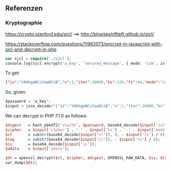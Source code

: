 ## Referenzen

### Kryptographie

https://crypto.stanford.edu/sjcl/ ==> http://bitwiseshiftleft.github.io/sjcl/

https://stackoverflow.com/questions/11982073/encrypt-in-javascript-with-sjcl-and-decrypt-in-php

```php
var sjcl = require('./sjcl');
console.log(sjcl.encrypt('a_key', 'secured_message', { mode: 'ccm', iv: sjcl.random.randomWords(3, 0) }));
```

To get:

```json
{"iv":"YAKkgmNCcVawQtiB","v":1,"iter":10000,"ks":128,"ts":64,"mode":"ccm","adata":"","cipher":"aes","salt":"CwEDE4PXBzY=","ct":"pJ7nmnAGXiC9AD29OADlpFdFl0d/MxQ="}
```

So, given:

```swift
$password = 'a_key';
$input = json_decode('{"iv":"YAKkgmNCcVawQtiB","v":1,"iter":10000,"ks":128,"ts":64,"mode":"ccm","adata":"","cipher":"aes","salt":"CwEDE4PXBzY=","ct":"pJ7nmnAGXiC9AD29OADlpFdFl0d/MxQ="}', true);
```

We can decrypt in PHP 7.1.0 as follows:

```perl
$digest   = hash_pbkdf2('sha256', $password, base64_decode($input['salt']), $input['iter'], 0, true);
$cipher   = $input['cipher'] . '-' . $input['ks'] . '-' . $input['mode'];
$ct       = substr(base64_decode($input['ct']), 0, - $input['ts'] / 8);
$tag      = substr(base64_decode($input['ct']), - $input['ts'] / 8);
$iv       = base64_decode($input['iv']);
$adata    = $input['adata'];

$dt = openssl_decrypt($ct, $cipher, $digest, OPENSSL_RAW_DATA, $iv, $tag, $adata);
var_dump($dt);
```
